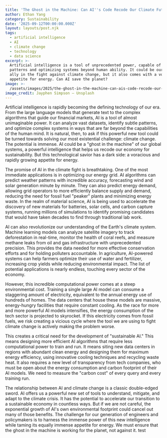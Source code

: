 ```yaml
---
title: 'The Ghost in the Machine: Can AI''s Code Recode Our Climate Future?'
author: Ethan Yang
category: Sustainability
date: '2025-09-12T00:00:00.000Z'
layout: layouts/post.njk
tags:
  - artificial intelligence
  - AI
  - climate change
  - technology
  - data science
excerpt: >-
  Artificial intelligence is a tool of unprecedented power, capable of finding
  patterns and optimizing systems beyond human ability. It could be our greatest
  ally in the fight against climate change, but it also comes with a voracious
  appetite for energy. Can AI save the planet?
image: >-
  /assets/images/2025/the-ghost-in-the-machine-can-ais-code-recode-our-climate-future.jpg
image_credit: Jayphen Simpson — Unsplash
---
```


Artificial intelligence is rapidly becoming the defining technology of our era. From the large language models that generate text to the complex algorithms that guide our financial markets, AI is a tool of almost unimaginable power. It can analyze vast datasets, identify subtle patterns, and optimize complex systems in ways that are far beyond the capabilities of the human mind. It is natural, then, to ask if this powerful new tool could be turned towards solving our most existential challenge: climate change. The potential is immense. AI could be a "ghost in the machine" of our global systems, a powerful intelligence that helps us recode our economy for sustainability. But this technological savior has a dark side: a voracious and rapidly growing appetite for energy.

The promise of AI in the climate fight is breathtaking. One of the most immediate applications is in optimizing our energy grid. AI algorithms can predict weather patterns with incredible accuracy, forecasting wind and solar generation minute by minute. They can also predict energy demand, allowing grid operators to more efficiently balance supply and demand, reducing the need for fossil fuel "peaker" plants and minimizing energy waste. In the realm of material science, AI is being used to accelerate the discovery of new materials for batteries, solar cells, and carbon capture systems, running millions of simulations to identify promising candidates that would have taken decades to find through traditional lab work.

AI can also revolutionize our understanding of the Earth's climate system. Machine learning models can analyze satellite imagery to track deforestation in real-time, monitor the health of coral reefs, and measure methane leaks from oil and gas infrastructure with unprecedented precision. This provides the data needed for more effective conservation efforts and for holding polluters accountable. In agriculture, AI-powered systems can help farmers optimize their use of water and fertilizer, increasing crop yields while reducing environmental impact. The list of potential applications is nearly endless, touching every sector of the economy.

However, this incredible computational power comes at a steep environmental cost. Training a single large AI model can consume a staggering amount of electricity, equivalent to the annual energy use of hundreds of homes. The data centers that house these models are massive, energy-hungry facilities that require constant cooling. As the race for more and more powerful AI models intensifies, the energy consumption of the tech sector is projected to skyrocket. If this electricity comes from fossil fuels, we risk creating a vicious cycle where the tool we are using to fight climate change is actively making the problem worse.

This creates a critical need for the development of "sustainable AI." This means designing more efficient AI algorithms that require less computational power to train and run. It means siting new data centers in regions with abundant clean energy and designing them for maximum energy efficiency, using innovative cooling techniques and recycling waste heat. It also requires a new level of transparency from tech companies, who must be open about the energy consumption and carbon footprint of their AI models. We need to measure the "carbon cost" of every query and every training run.

The relationship between AI and climate change is a classic double-edged sword. AI offers us a powerful new set of tools to understand, mitigate, and adapt to the climate crisis. It has the potential to accelerate our transition to a sustainable economy in countless ways. But if we are not careful, the exponential growth of AI's own environmental footprint could cancel out many of those benefits. The challenge for our generation of engineers and policymakers is to harness the immense power of this new intelligence while taming its equally immense appetite for energy. We must ensure that the ghost in the machine is working for the planet, not against it.
test
